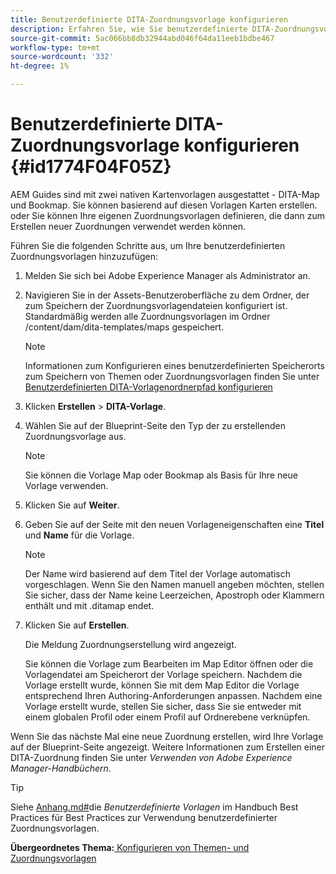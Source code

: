 ```yaml
---
title: Benutzerdefinierte DITA-Zuordnungsvorlage konfigurieren
description: Erfahren Sie, wie Sie benutzerdefinierte DITA-Zuordnungsvorlagen konfigurieren
source-git-commit: 5ac066bb8db32944abd046f64da11eeb1bdbe467
workflow-type: tm+mt
source-wordcount: '332'
ht-degree: 1%

---
```



# Benutzerdefinierte DITA-Zuordnungsvorlage konfigurieren {#id1774F04F05Z}

AEM Guides sind mit zwei nativen Kartenvorlagen ausgestattet - DITA-Map und Bookmap. Sie können basierend auf diesen Vorlagen Karten erstellen. oder Sie können Ihre eigenen Zuordnungsvorlagen definieren, die dann zum Erstellen neuer Zuordnungen verwendet werden können.

Führen Sie die folgenden Schritte aus, um Ihre benutzerdefinierten Zuordnungsvorlagen hinzuzufügen:

1. Melden Sie sich bei Adobe Experience Manager als Administrator an.

1. Navigieren Sie in der Assets-Benutzeroberfläche zu dem Ordner, der zum Speichern der Zuordnungsvorlagendateien konfiguriert ist. Standardmäßig werden alle Zuordnungsvorlagen im Ordner /content/dam/dita-templates/maps gespeichert.

   >[!NOTE]
   >
   > Informationen zum Konfigurieren eines benutzerdefinierten Speicherorts zum Speichern von Themen oder Zuordnungsvorlagen finden Sie unter [Benutzerdefinierten DITA-Vorlagenordnerpfad konfigurieren](conf-template-tags-custom-dita-topic-template.md#id191LCF0095Z)

1. Klicken **Erstellen** \> **DITA-Vorlage**.

1. Wählen Sie auf der Blueprint-Seite den Typ der zu erstellenden Zuordnungsvorlage aus.

   >[!NOTE]
   >
   > Sie können die Vorlage Map oder Bookmap als Basis für Ihre neue Vorlage verwenden.

1. Klicken Sie auf **Weiter**.

1. Geben Sie auf der Seite mit den neuen Vorlageneigenschaften eine **Titel** und **Name** für die Vorlage.

   >[!NOTE]
   >
   > Der Name wird basierend auf dem Titel der Vorlage automatisch vorgeschlagen. Wenn Sie den Namen manuell angeben möchten, stellen Sie sicher, dass der Name keine Leerzeichen, Apostroph oder Klammern enthält und mit .ditamap endet.

1. Klicken Sie auf **Erstellen**.

   Die Meldung Zuordnungserstellung wird angezeigt.

   Sie können die Vorlage zum Bearbeiten im Map Editor öffnen oder die Vorlagendatei am Speicherort der Vorlage speichern. Nachdem die Vorlage erstellt wurde, können Sie mit dem Map Editor die Vorlage entsprechend Ihren Authoring-Anforderungen anpassen. Nachdem eine Vorlage erstellt wurde, stellen Sie sicher, dass Sie sie entweder mit einem globalen Profil oder einem Profil auf Ordnerebene verknüpfen.


Wenn Sie das nächste Mal eine neue Zuordnung erstellen, wird Ihre Vorlage auf der Blueprint-Seite angezeigt. Weitere Informationen zum Erstellen einer DITA-Zuordnung finden Sie unter *Verwenden von Adobe Experience Manager-Handbüchern*.

>[!TIP]
>
> Siehe [Anhang.md\#](appendix.md#)die *Benutzerdefinierte Vorlagen* im Handbuch Best Practices für Best Practices zur Verwendung benutzerdefinierter Zuordnungsvorlagen.

**Übergeordnetes Thema:**[ Konfigurieren von Themen- und Zuordnungsvorlagen](conf-template-tags.md)

